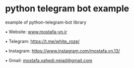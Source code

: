 # python telegram bot example
example of python-telegram-bot library


 • Website: www.mostafa-vn.ir
 
 • Telegram: https://t.me/white_roze/
 
 • Instagram: https://www.instagram.com/mostafa.vn.13/
 
 • Gmail: mostafa.vahedi.nejad@gmail.com
